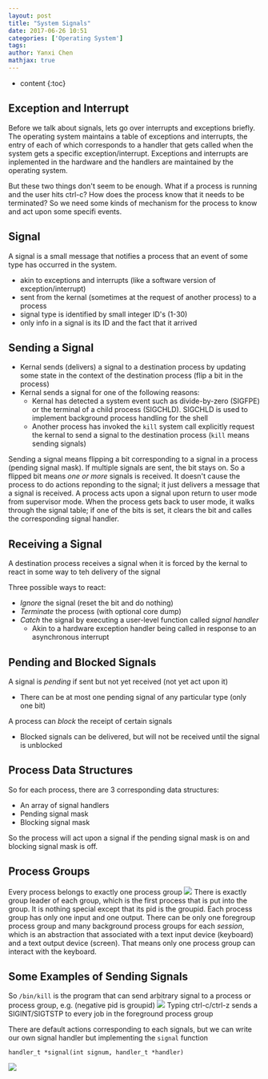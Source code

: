 ```yaml
---
layout: post
title: "System Signals"
date: 2017-06-26 10:51
categories: ['Operating System']
tags:
author: Yanxi Chen
mathjax: true
---
```


* content
{:toc}

## Exception and Interrupt

Before we talk about signals, lets go over interrupts and exceptions briefly. The operating system maintains a table of exceptions and interrupts, the entry of each of which corresponds to a handler that gets called when the system gets a specific exception/interrupt. Exceptions and interrupts are inplemented in the hardware and the handlers are maintained by the operating system.

But these two things don't seem to be enough. What if a process is running and the user hits ctrl-c? How does the process know that it needs to be terminated? So we need some kinds of mechanism for the process to know and act upon some specifi events.

## Signal
A signal is a small message that notifies a process that an event of some type has occurred in the system.

- akin to exceptions and interrupts (like a software version of exception/interrupt)
- sent from the kernal (sometimes at the request of another process) to a process
- signal type is identified by small integer ID's (1-30)
- only info in a signal is its ID and the fact that it arrived

<!--more-->

## Sending a Signal
- Kernal sends (delivers) a signal to a destination process by updating some state in the context of the destination process (flip a bit in the process)
- Kernal sends a signal for one of the following reasons:
    - Kernal has detected a system event such as divide-by-zero (SIGFPE) or the terminal of a child process (SIGCHLD). SIGCHLD is used to implement background process handling for the shell
    - Another process has invoked the `kill` system call explicitly request the kernal to send a signal to the destination process (`kill` means sending signals)

Sending a signal means flipping a bit corresponding to a signal in a process (pending signal mask). If multiple signals are sent, the bit stays on. So a flipped bit means _one or more_ signals is received. It doesn't cause the process to do actions reponding to the signal; it just delivers a message that a signal is received. A process acts upon a signal upon return to user mode from supervisor mode. When the process gets back to user mode, it walks through the signal table; if one of the bits is set, it clears the bit and calles the corresponding signal handler.

## Receiving a Signal

A destination process receives a signal when it is forced by the kernal to react in some way to teh delivery of the signal

Three possible ways to react:

- _Ignore_ the signal (reset the bit and do nothing)
- _Terminate_ the process (with optional core dump)
- _Catch_ the signal by executing a user-level function called _signal handler_
    - Akin to a hardware exception handler being called in response to an asynchronous interrupt

## Pending and Blocked Signals
A signal is _pending_ if sent but not yet received (not yet act upon it)

- There can be at most one pending signal of any particular type (only one bit)

A process can _block_ the receipt of certain signals

- Blocked signals can be delivered, but will not be received until the signal is unblocked

## Process Data Structures
So for each process, there are 3 corresponding data structures:

- An array of signal handlers
- Pending signal mask
- Blocking signal mask

So the process will act upon a signal if the pending signal mask is on and blocking signal mask is off.

## Process Groups

Every process belongs to exactly one process group
![]({{site.url}}/assets/Signals-1.png)
There is exactly group leader of each group, which is the first process that is put into the group. It is nothing special except that its pid is the groupid. Each process group has only one input and one output. There can be only one foregroup process group and many background process groups for each _session_, which is an abstraction that associated with a text input device (keyboard) and a text output device (screen). That means only one process group can interact with the keyboard.

## Some Examples of Sending Signals

So `/bin/kill` is the program that can send arbitrary signal to a process or process group, e.g. (negative pid is groupid)
![]({{site.url}}/assets/Signals-2.png)
Typing ctrl-c/ctrl-z sends a SIGINT/SIGTSTP to every job in the foreground process group

There are default actions corresponding to each signals, but we can write our own signal handler but implementing the `signal` function


```
handler_t *signal(int signum, handler_t *handler)
```

![]({{site.url}}/assets/Signals-3.png)

